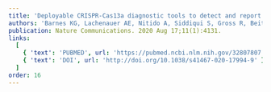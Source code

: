 ```yaml
---
title: 'Deployable CRISPR-Cas13a diagnostic tools to detect and report Ebola and Lassa virus cases in real-time.'
authors: 'Barnes KG, Lachenauer AE, Nitido A, Siddiqui S, Gross R, Beitzel B, Siddle KJ, Freije CA, Dighero-Kemp B, Mehta SB, Carter A, Uwanibe J, Ajogbasile F, Olumade T, Odia I, Sandi JD, Momoh M, Metsky HC, Boehm CK, Lin AE, Kemball M, Park DJ, Branco L, Boisen M, Sullivan B, Amare MF, Tiamiyu AB, Parker ZF, Iroezindu M, Grant DS, Modjarrad K, Myhrvold C, Garry RF, Palacios G, Hensley LE, Schaffner SF, Happi CT, Colubri A, Sabeti PC.'
publication: Nature Communications. 2020 Aug 17;11(1):4131.
links:
  [
    { 'text': 'PUBMED', url: 'https://pubmed.ncbi.nlm.nih.gov/32807807' },
    { 'text': 'DOI', url: 'http://doi.org/10.1038/s41467-020-17994-9' },
  ]
order: 16
---
```

